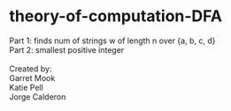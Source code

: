 # theory-of-computation-DFA
Part 1: finds num of strings w of length n over {a, b, c, d} <br/>
Part 2: smallest positive integer  <br/>
<br/>
Created by: <br/>
Garret Mook <br/>
Katie Pell <br/>
Jorge Calderon <br/> 



